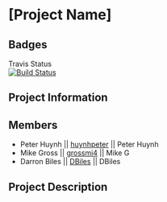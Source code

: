 # [Project Name]

## Badges

Travis Status\
[![Build Status](https://travis-ci.org/GTBC-Juggernaunts/project3.svg?branch=master)](https://travis-ci.org/GTBC-Juggernaunts/project3)

## Project Information

## Members

* Peter Huynh || [huynhpeter](https://github.com/huynhpeter) || Peter Huynh
* Mike Gross || [grossmi4](https://github.com/grossmi4) || Mike G
* Darron Biles || [DBiles](https://github.com/DBiles) || DBiles
  
## Project Description
